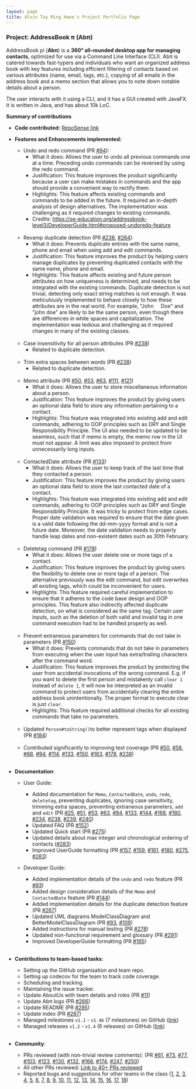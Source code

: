 ```yaml
---
layout: page
title: Alvin Tay Ming Hwee's Project Portfolio Page
---
```


### Project: AddressBook π (Abπ)

AddressBook pi (**Abπ**) is a **360° all-rounded desktop app for managing contacts**, optimized for use via a Command Line Interface (CLI). Abπ is catered towards fast-typers and individuals who want an organized address book with key features including efficient filtering of contacts based on various attributes (name, email, tags, etc.), copying of all emails in the address book and a memo section that allows you to note down notable details about a person. 

The user interacts with it using a CLI, and it has a GUI created with JavaFX. It is written in Java, and has about 10k LoC.

**Summary of contributions**

* **Code contributed:** [RepoSense link](https://nus-cs2103-ay2122s2.github.io/tp-dashboard/?search=atmh&breakdown=true&sort=groupTitle&sortWithin=title&since=2022-02-18&timeframe=commit&mergegroup=&groupSelect=groupByRepos&checkedFileTypes=docs~functional-code~test-code~other)

* **Features and Enhancements implemented:**

  * Undo and redo command (PR [\#94](https://github.com/AY2122S2-CS2103T-T17-4/tp/pull/94)):
    * What it does: Allows the user to undo all previous commands one at a time. Preceding undo commands can be reversed by using the redo command.
    * Justification: This feature improves the product significantly because a user can make mistakes in commands and the app should provide a convenient way to rectify them.
    * Highlights: This feature affects existing commands and commands to be added in the future. It required an in-depth analysis of design alternatives. The implementation was challenging as it required changes to existing commands.
    * Credits: https://se-education.org/addressbook-level3/DeveloperGuide.html#proposed-undoredo-feature
  <br><br>
  * Revamp duplicate detection (PR [\#238](https://github.com/AY2122S2-CS2103T-T17-4/tp/pull/238), [\#264](https://github.com/AY2122S2-CS2103T-T17-4/tp/pull/264))
    * What it does: Prevents duplicate entries with the same name, phone and email when using add and edit commands.
    * Justification: This feature improves the product by helping users manage duplicates by preventing duplicated contacts with the same name, phone and email.
    * Highlights: This feature affects existing and future person attributes on how uniqueness is determined, and needs to be integrated with the existing commands. Duplicate detection is not trivial, detecting only exact string matches is not enough. It was meticulously implemented to behave closely to how these attributes are in the real world. For example, "John &#160;&#160;&#160; Doe" and "john doe" are likely to be the same person, even though there are differences in white spaces and capitalization. The implementation was tedious and challenging as it required changes in many of the existing classes.
  <br><br>
  * Case insensitivity for all person attributes (PR [\#238](https://github.com/AY2122S2-CS2103T-T17-4/tp/pull/238))
    * Related to duplicate detection.
  <br><br>
  * Trim extra spaces between words (PR [\#238](https://github.com/AY2122S2-CS2103T-T17-4/tp/pull/238))
    * Related to duplicate detection.
  <br><br>
  * Memo attribute (PR [\#50](https://github.com/AY2122S2-CS2103T-T17-4/tp/pull/50), [\#53](https://github.com/AY2122S2-CS2103T-T17-4/tp/pull/53), [\#63](https://github.com/AY2122S2-CS2103T-T17-4/tp/pull/63), [\#111](https://github.com/AY2122S2-CS2103T-T17-4/tp/pull/111), [\#121](https://github.com/AY2122S2-CS2103T-T17-4/tp/pull/121))
    * What it does: Allows the user to store miscellaneous information about a person.
    * Justification: This feature improves the product by giving users an optional data field to store any information pertaining to a contact. 
    * Highlights: This feature was integrated into existing add and edit commands, adhering to OOP principles such as DRY and Single Responsibility Principle. The UI also needed to be updated to be seamless, such that if memo is empty, the memo row in the UI must not appear. A limit was also imposed to protect from unnecessarily long inputs.
  <br><br>
  * ContactedDate attribute (PR [\#133](https://github.com/AY2122S2-CS2103T-T17-4/tp/pull/133))
    * What it does: Allows the user to keep track of the last time that they contacted a person.
    * Justification: This feature improves the product by giving users an optional data field to store the last contacted date of a contact.
    * Highlights: This feature was integrated into existing add and edit commands, adhering to OOP principles such as DRY and Single Responsibility Principle. It was tricky to protect from edge cases. Proper date validation was required to ensure that the date given is a valid date following the dd-mm-yyyy format and is not a future date. Moreover, the date validation needs to properly handle leap dates and non-existent dates such as 30th February.
  <br><br>
  * Deletetag command (PR [\#178](https://github.com/AY2122S2-CS2103T-T17-4/tp/pull/178))
    * What it does: Allows the user delete one or more tags of a contact.
    * Justification: This feature improves the product by giving users the flexibility to delete one or more tags of a person. The alternative previously was the edit command, but edit overwrites all existing tags, which could be inconvenient for users. 
    * Highlights: This feature required careful implementation to ensure that it adheres to the code base design and OOP principles. This feature also indirectly affected duplicate detection, on what is considered as the same tag. Certain user inputs, such as the deletion of both valid and invalid tag in one command execution had to be handled properly as well. 
  <br><br>
  * Prevent extraneous parameters for commands that do not take in parameters (PR [\#150](https://github.com/AY2122S2-CS2103T-T17-4/tp/pull/150))
    * What it does: Prevents commands that do not take in parameters from executing when the user input has extra/trailing characters after the command word.
    * Justification: This feature improves the product by protecting the user from accidental invocations of the wrong command. E.g. if you want to delete the first person and mistakenly call `clear 1` instead of `delete 1`, it will now be interpreted as an invalid command to protect users from accidentally clearing the entire address book unintentionally. The proper format to execute clear is just `clear`.
    * Highlights: This feature required additional checks for all existing commands that take no parameters.
  <br><br>
  * Updated `Person#toString()`to better represent tags when displayed (PR [\#184](https://github.com/AY2122S2-CS2103T-T17-4/tp/pull/184))
  <br><br>
  * Contributed significantly to improving test coverage (PR [\#50](https://github.com/AY2122S2-CS2103T-T17-4/tp/pull/50), [\#58](https://github.com/AY2122S2-CS2103T-T17-4/tp/pull/58), [\#88](https://github.com/AY2122S2-CS2103T-T17-4/tp/pull/88), [\#94](https://github.com/AY2122S2-CS2103T-T17-4/tp/pull/94), [\#114](https://github.com/AY2122S2-CS2103T-T17-4/tp/pull/114), [\#133](https://github.com/AY2122S2-CS2103T-T17-4/tp/pull/133), [\#150](https://github.com/AY2122S2-CS2103T-T17-4/tp/pull/150), [\#163](https://github.com/AY2122S2-CS2103T-T17-4/tp/pull/163), [\#178](https://github.com/AY2122S2-CS2103T-T17-4/tp/pull/178), [\#238](https://github.com/AY2122S2-CS2103T-T17-4/tp/pull/238))
  <br><br>

* **Documentation**:
  * User Guide:
    * Added documentation for `Memo`, `ContactedDate`, `undo`, `redo`, `deletetag`, preventing duplicates, ignoring case sensitivity, trimming extra spaces, preventing extraneous parameters, `add` and `edit` (PR [\#25](https://github.com/AY2122S2-CS2103T-T17-4/tp/pull/25), [\#51](https://github.com/AY2122S2-CS2103T-T17-4/tp/pull/51), [\#53](https://github.com/AY2122S2-CS2103T-T17-4/tp/pull/53), [\#63](https://github.com/AY2122S2-CS2103T-T17-4/tp/pull/63), [\#94](https://github.com/AY2122S2-CS2103T-T17-4/tp/pull/94), [\#133](https://github.com/AY2122S2-CS2103T-T17-4/tp/pull/133), [\#144](https://github.com/AY2122S2-CS2103T-T17-4/tp/pull/144), [\#168](https://github.com/AY2122S2-CS2103T-T17-4/tp/pull/168), [\#180](https://github.com/AY2122S2-CS2103T-T17-4/tp/pull/180), [\#234](https://github.com/AY2122S2-CS2103T-T17-4/tp/pull/234), [\#238](https://github.com/AY2122S2-CS2103T-T17-4/tp/pull/238), [\#239](https://github.com/AY2122S2-CS2103T-T17-4/tp/pull/239), [\#240](https://github.com/AY2122S2-CS2103T-T17-4/tp/pull/240))
    * Updated FAQ (PR [\#152](https://github.com/AY2122S2-CS2103T-T17-4/tp/pull/152))
    * Updated Quick start (PR [\#275](https://github.com/AY2122S2-CS2103T-T17-4/tp/pull/275))
    * Updated details about max integer and chronological ordering of contacts ([\#283](https://github.com/AY2122S2-CS2103T-T17-4/tp/pull/283))
    * Improved UserGuide formatting (PR [\#157](https://github.com/AY2122S2-CS2103T-T17-4/tp/pull/157), [\#159](https://github.com/AY2122S2-CS2103T-T17-4/tp/pull/159), [\#161](https://github.com/AY2122S2-CS2103T-T17-4/tp/pull/161), [\#180](https://github.com/AY2122S2-CS2103T-T17-4/tp/pull/180), [\#275](https://github.com/AY2122S2-CS2103T-T17-4/tp/pull/275), [\#283](https://github.com/AY2122S2-CS2103T-T17-4/tp/pull/283))
  
  * Developer Guide:
    * Added implementation details of the `undo` and `redo` feature (PR [\#93](https://github.com/AY2122S2-CS2103T-T17-4/tp/pull/93))
    * Added design consideration details of the `Memo` and `ContactedDate` feature (PR [\#144](https://github.com/AY2122S2-CS2103T-T17-4/tp/pull/144))
    * Added implementation details for the duplicate detection feature (PR [\#267](https://github.com/AY2122S2-CS2103T-T17-4/tp/pull/267))
    * Updated UML diagrams ModelClassDiagram and BetterModelClassDiagram (PR [\#93](https://github.com/AY2122S2-CS2103T-T17-4/tp/pull/93), [\#109](https://github.com/AY2122S2-CS2103T-T17-4/tp/pull/109))
    * Added instructions for manual testing (PR [\#278](https://github.com/AY2122S2-CS2103T-T17-4/tp/pull/278))
    * Updated non-functional requirement and glossary (PR [\#291](https://github.com/AY2122S2-CS2103T-T17-4/tp/pull/291))
    * Improved DeveloperGuide formatting (PR [\#165](https://github.com/AY2122S2-CS2103T-T17-4/tp/pull/165))
    <br><br>
    
* **Contributions to team-based tasks**:
  * Setting up the GitHub organisation and team repo.
  * Setting up codecov for the team to track code coverage.
  * Scheduling and tracking.
  * Maintaining the issue tracker.
  * Update AboutUs with team details and roles (PR [\#11](https://github.com/AY2122S2-CS2103T-T17-4/tp/pull/11))
  * Update Abπ logo (PR [\#266](https://github.com/AY2122S2-CS2103T-T17-4/tp/pull/266))
  * Update README (PR [\#285](https://github.com/AY2122S2-CS2103T-T17-4/tp/pull/285))
  * Update index (PR [\#287](https://github.com/AY2122S2-CS2103T-T17-4/tp/pull/287))
  * Managed milestones `v1.1` - `v1.4b` (7 milestones) on GitHub ([link](https://github.com/AY2122S2-CS2103T-T17-4/tp/milestones?state=closed))
  * Managed releases `v1.2` - `v1.4` (6 releases) on GitHub ([link](https://github.com/AY2122S2-CS2103T-T17-4/tp/releases))
  <br><br>

* **Community**:
  * PRs reviewed (with non-trivial review comments): (PR [\#61](https://github.com/AY2122S2-CS2103T-T17-4/tp/pull/61), [\#73](https://github.com/AY2122S2-CS2103T-T17-4/tp/pull/73), [\#77](https://github.com/AY2122S2-CS2103T-T17-4/tp/pull/77), [\#103](https://github.com/AY2122S2-CS2103T-T17-4/tp/pull/103), [\#123](https://github.com/AY2122S2-CS2103T-T17-4/tp/pull/123), [\#130](https://github.com/AY2122S2-CS2103T-T17-4/tp/pull/130), [\#132](https://github.com/AY2122S2-CS2103T-T17-4/tp/pull/132), [\#166](https://github.com/AY2122S2-CS2103T-T17-4/tp/pull/166), [\#174](https://github.com/AY2122S2-CS2103T-T17-4/tp/pull/174), [\#247](https://github.com/AY2122S2-CS2103T-T17-4/tp/pull/247), [\#250](https://github.com/AY2122S2-CS2103T-T17-4/tp/pull/250))
  * All other PRs reviewed: [Link to 40+ PRs reviewed](https://github.com/AY2122S2-CS2103T-T17-4/tp/pulls?q=is%3Apr+is%3Aclosed+reviewed-by%3Aatmh)
  * Reported bugs and suggestions for other teams in the class ([1](https://github.com/atmh/ped/issues/1), [2](https://github.com/atmh/ped/issues/2), [3](https://github.com/atmh/ped/issues/3), [4](https://github.com/atmh/ped/issues/4), [5](https://github.com/atmh/ped/issues/5), [6](https://github.com/atmh/ped/issues/6), [7](https://github.com/atmh/ped/issues/7), [8](https://github.com/atmh/ped/issues/8), [9](https://github.com/atmh/ped/issues/9), [10](https://github.com/atmh/ped/issues/10), [11](https://github.com/atmh/ped/issues/11), [12](https://github.com/atmh/ped/issues/12), [13](https://github.com/atmh/ped/issues/13), [14](https://github.com/atmh/ped/issues/14), [15](https://github.com/atmh/ped/issues/15), [16](https://github.com/atmh/ped/issues/16), [17](https://github.com/atmh/ped/issues/17), [18](https://github.com/atmh/ped/issues/18))
